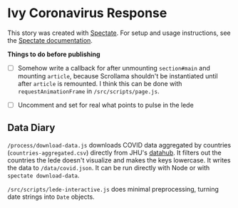 # Ivy Coronavirus Response

This story was created with [Spectate](https://github.com/spec-journalism/spectate). For setup and usage instructions, see the [Spectate documentation](https://github.com/spec-journalism/spectate/#cloning-a-spectate-project).

**Things to do before publishing**

- [ ] Somehow write a callback for after unmounting `section#main` and mounting `article`, because Scrollama shouldn't be instantiated until after `article` is remounted. I think this can be done with `requestAnimationFrame` in `/src/scripts/page.js`.

- [ ] Uncomment and set for real what points to pulse in the lede

## Data Diary

`/process/download-data.js` downloads COVID data aggregated by countries (`countries-aggregated.csv`) directly from JHU's [datahub](https://github.com/datasets/covid-19). It filters out the countries the lede doesn't visualize and makes the keys lowercase. It writes the data to `/data/covid.json`. It can be run directly with Node or with `spectate download-data`.

`/src/scripts/lede-interactive.js` does minimal preprocessing, turning date strings into `Date` objects.
